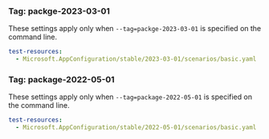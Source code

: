### Tag: packge-2023-03-01

These settings apply only when `--tag=packge-2023-03-01` is specified on the command line.

``` yaml $(tag) == 'packge-2023-03-01'
test-resources:
  - Microsoft.AppConfiguration/stable/2023-03-01/scenarios/basic.yaml

```

### Tag: package-2022-05-01

These settings apply only when `--tag=package-2022-05-01` is specified on the command line.

``` yaml $(tag) == 'package-2022-05-01'
test-resources:
  - Microsoft.AppConfiguration/stable/2022-05-01/scenarios/basic.yaml

```
